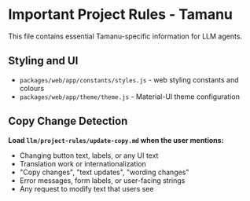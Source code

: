 # Important Project Rules - Tamanu

This file contains essential Tamanu-specific information for LLM agents.

## Styling and UI

- `packages/web/app/constants/styles.js` - web styling constants and colours
- `packages/web/app/theme/theme.js` - Material-UI theme configuration

## Copy Change Detection

**Load `llm/project-rules/update-copy.md` when the user mentions:**

- Changing button text, labels, or any UI text
- Translation work or internationalization
- "Copy changes", "text updates", "wording changes"
- Error messages, form labels, or user-facing strings
- Any request to modify text that users see
